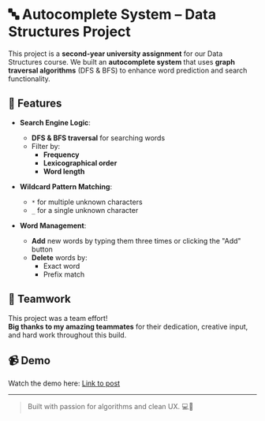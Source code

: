 # 🔤 Autocomplete System – Data Structures Project

This project is a **second-year university assignment** for our Data Structures course. We built an **autocomplete system** that uses **graph traversal algorithms** (DFS & BFS) to enhance word prediction and search functionality.

## 🚀 Features

- **Search Engine Logic**:
  - **DFS & BFS traversal** for searching words
  - Filter by:
    - **Frequency**
    - **Lexicographical order**
    - **Word length**

- **Wildcard Pattern Matching**:
  - `*` for multiple unknown characters  
  - `_` for a single unknown character

- **Word Management**:
  - **Add** new words by typing them three times or clicking the "Add" button
  - **Delete** words by:
    - Exact word
    - Prefix match

## 🤝 Teamwork

This project was a team effort!  
**Big thanks to my amazing teammates** for their dedication, creative input, and hard work throughout this build.

## 📹 Demo

Watch the demo here: [Link to post](https://www.linkedin.com/posts/eyadahmedfarouk_computerscience-datastructures-autocomplete-activity-7331781046969020416-wF3D?utm_source=share&utm_medium=member_desktop&rcm=ACoAAEXUkFYBK0ufhJKfxDyUUfELAlcgaQoxv0k)

---

> Built with passion for algorithms and clean UX. 💻📘
